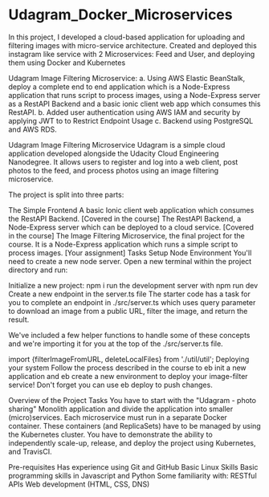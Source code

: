 # Udagram_Docker_Microservices
In this project, I developed a cloud-based application for uploading and filtering images with micro-service architecture.
Created and deployed this instagram like service with 2 Microservices: Feed and User, and deploying them using Docker and Kubernetes

Udagram Image Filtering Microservice:
a. Using AWS Elastic BeanStalk, deploy a complete end to end application which is a Node-Express application that runs script to process images, using a Node-Express server as a RestAPI Backend and a basic ionic client web app which consumes this RestAPI.
b. Added user authentication using AWS IAM and security by applying JWT to to Restrict Endpoint Usage
c. Backend using PostgreSQL and AWS RDS.

Udagram Image Filtering Microservice
Udagram is a simple cloud application developed alongside the Udacity Cloud Engineering Nanodegree. It allows users to register and log into a web client, post photos to the feed, and process photos using an image filtering microservice.

The project is split into three parts:

The Simple Frontend A basic Ionic client web application which consumes the RestAPI Backend. [Covered in the course]
The RestAPI Backend, a Node-Express server which can be deployed to a cloud service. [Covered in the course]
The Image Filtering Microservice, the final project for the course. It is a Node-Express application which runs a simple script to process images. [Your assignment]
Tasks
Setup Node Environment
You'll need to create a new node server. Open a new terminal within the project directory and run:

Initialize a new project: npm i
run the development server with npm run dev
Create a new endpoint in the server.ts file
The starter code has a task for you to complete an endpoint in ./src/server.ts which uses query parameter to download an image from a public URL, filter the image, and return the result.

We've included a few helper functions to handle some of these concepts and we're importing it for you at the top of the ./src/server.ts file.

import {filterImageFromURL, deleteLocalFiles} from './util/util';
Deploying your system
Follow the process described in the course to eb init a new application and eb create a new environment to deploy your image-filter service! Don't forget you can use eb deploy to push changes.

Overview of the Project Tasks
You have to start with the "Udagram - photo sharing" Monolith application and divide the application into smaller (micro)services. Each microservice must run in a separate Docker container. These containers (and ReplicaSets) have to be managed by using the Kubernetes cluster. You have to demonstrate the ability to independently scale-up, release, and deploy the project using Kubernetes, and TravisCI.

Pre-requisites
Has experience using Git and GitHub
Basic Linux Skills
Basic programming skills in Javascript and Python
Some familiarity with:
RESTful APIs
Web development (HTML, CSS, DNS)
